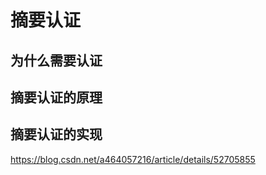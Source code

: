 # 摘要认证

## 为什么需要认证
## 摘要认证的原理
## 摘要认证的实现

https://blog.csdn.net/a464057216/article/details/52705855
